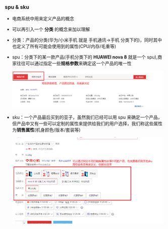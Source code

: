 ### spu & sku

- 电商系统中用来定义产品的概念

- 可以再引入一个 **分类** 的概念来加以理解

- 分类：产品的分类(华为/小米手机 就是 手机通讯->手机 分类下的)，同时其中也定义了所有可能会使用到的属性(CPU/内存/毛重等)

- spu：分类下的某一款产品(手机分类下的 **HUAWEI nova 8** 就是一个 spu),商家往往可以通过指定一些**规格参数**来确定这一个产品的唯一性

   ![image-20220602195651630](06_spu&sku.assets/image-20220602195651630.png)

- sku：一个产品最后买到的亚子，虽然我们已经可以用 spu 来确定一个产品，但产品中又有一些可以定制的属性来提供给我们的用户选择，我们称这些属性为**销售属性**(机身颜色/版本/套装等)

   ![image-20220602200059084](06_spu&sku.assets/image-20220602200059084.png)